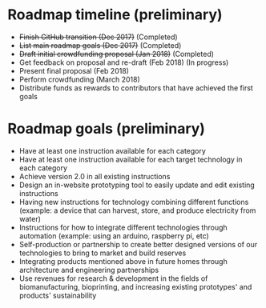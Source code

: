 # Roadmap timeline (preliminary)

* ~~Finish GitHub transition (Dec 2017)~~ (Completed)
* ~~List main roadmap goals (Dec 2017)~~ (Completed)
* ~~Draft initial crowdfunding proposal (Jan 2018)~~ (Completed)
* Get feedback on proposal and re-draft (Feb 2018) (In progress)
* Present final proposal (Feb 2018)
* Perform crowdfunding (March 2018)
* Distribute funds as rewards to contributors that have achieved the first goals

# Roadmap goals (preliminary)

* Have at least one instruction available for each category
* Have at least one instruction available for each target technology in each category
* Achieve version 2.0 in all existing instructions
* Design an in-website prototyping tool to easily update and edit existing instructions
* Having new instructions for technology combining different functions (example: a device that can harvest, store, and produce electricity from water)
* Instructions for how to integrate different technologies through automation (example: using an arduino, raspberry pi, etc)
* Self-production or partnership to create better designed versions of our technologies to bring to market and build reserves
* Integrating products mentioned above in future homes through architecture and engineering partnerships
* Use revenues for research & development in the fields of biomanufacturing, bioprinting, and increasing existing prototypes' and products' sustainability

